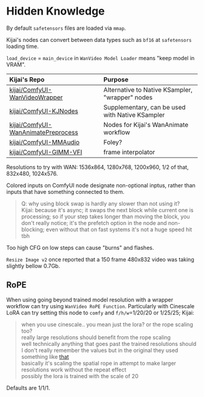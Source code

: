 # Hidden Knowledge

By default `safetensors` files are loaded via `mmap`.

Kijai's nodes can convert between data types such as `bf16` at `safetensors` loading time.

`load_device` = `main_device` in `WanVideo Model Loader` means "keep model in VRAM".

| Kijai's Repo | Purpose |
| :-- | :-- |
| [kijai/ComfyUI-WanVideoWrapper](https://github.com/kijai/ComfyUI-WanVideoWrapper)| Alternative to Native KSampler, "wrapper" nodes |
| [kijai/ComfyUI-KJNodes](https://github.com/kijai/ComfyUI-KJNodes)| Supplementary, can be used with Native KSampler |
| [kijai/ComfyUI-WanAnimatePreprocess](https://github.com/kijai/ComfyUI-WanAnimatePreprocess) | Nodes for Kijai's WanAnimate workflow |
| [kijai/ComfyUI-MMAudio](https://github.com/kijai/ComfyUI-MMAudio) | Foley? |
| [kijai/ComfyUI-GIMM-VFI](https://github.com/kijai/ComfyUI-GIMM-VFI) | frame interpolator |

Resolutions to try with WAN: 1536x864, 1280x768, 1200x960, 1/2 of that, 832x480, 1024x576.

Colored inputs on ComfyUI node designate non-optional inptus, rather than inputs that have something connected to them.

> Q: why using block swap is hardly any slower than not using it?  
> Kijai: because it's async; it swaps the next block while current one is processing;
> so if your step takes longer than moving the block, you don't really notice;
> it's the prefetch option in the node and non-blocking;
> even without that on fast systems it's not a huge speed hit tbh

Too high CFG on low steps can cause "burns" and flashes.

`Resize Image v2` once reported that a 150 frame 480x832 video was taking slightly bellow 0.7Gb.

## RoPE

When using going beyond trained model resolution with a wrapper workflow can try using `WanVideo RoPE Function`.
Particularly with Cinescale LoRA can try setting this node to `comfy` and `f/h/w`=1/20/20 or 1/25/25; Kijai:

> when you use cinescale.. you mean just the lora? or the rope scaling too?  
> really large resolutions should benefit from the rope scaling  
> well technically anything that goes past the trained resolutions should  
> I don't really remember the values but in the original they used something like [that](https://github.com/search?q=repo%3AEyeline-Labs%2FCineScale%20ntk&type=code)  
> basically it's scaling the spatial rope in attempt to make larger resolutions work without the repeat effect  
> possibly the lora is trained with the scale of 20

Defaults are 1/1/1.
